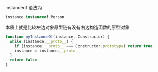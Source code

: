 instanceof 语法为

```js
instance instanceof Person
```

本质上就是比较左边对象原型链有没有右边构造函数的原型对象

```js
function myInstanceOf(instance, Constructor) {
  while (instance.__proto__) {
    if (instance.__proto__ === Constructor.prototype) return true
    instance = instance.__proto__
  }
  return false
}
```
